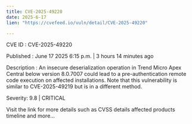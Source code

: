 ```yaml
---
title: CVE-2025-49220
date: 2025-6-17
lien: "https://cvefeed.io/vuln/detail/CVE-2025-49220"

---
```


CVE ID : CVE-2025-49220

Published :  June 17
2025
6:15 p.m. | 3 hours
14 minutes ago

Description : An insecure deserialization operation in Trend Micro Apex Central below version 8.0.7007 could lead to a pre-authentication remote code execution on affected installations. Note that this vulnerability is similar to CVE-2025-49219 but is in a different method.

Severity: 9.8 | CRITICAL

Visit the link for more details
such as CVSS details
affected products
timeline
and more...
